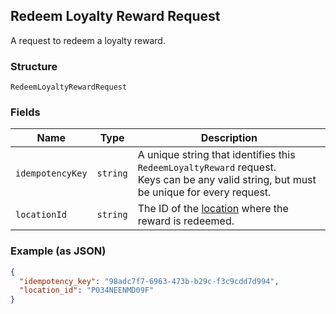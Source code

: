 ## Redeem Loyalty Reward Request

A request to redeem a loyalty reward.

### Structure

`RedeemLoyaltyRewardRequest`

### Fields

| Name | Type | Description |
|  --- | --- | --- |
| `idempotencyKey` | `string` | A unique string that identifies this `RedeemLoyaltyReward` request.<br>Keys can be any valid string, but must be unique for every request. |
| `locationId` | `string` | The ID of the [location](#type-Location) where the reward is redeemed. |

### Example (as JSON)

```json
{
  "idempotency_key": "98adc7f7-6963-473b-b29c-f3c9cdd7d994",
  "location_id": "P034NEENMD09F"
}
```

